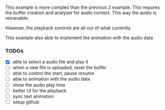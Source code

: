 This example is more complex than the previous 2 example. This requires the buffer creation and analyser for audio context. This way the audio is retrievable.

However, the playback controls are all out of what currently

This example also able to implement the animation with the audio data

### TODOs

- [x] able to select a audio file and play it
- [ ] when a new file is uploaded, reset the buffer
- [ ] able to control the start, pause resume
- [ ] able to animation with the audio data
- [ ] show the audio play time
- [ ] better UI for the playback
- [ ] sync text animation
- [ ] setup github
